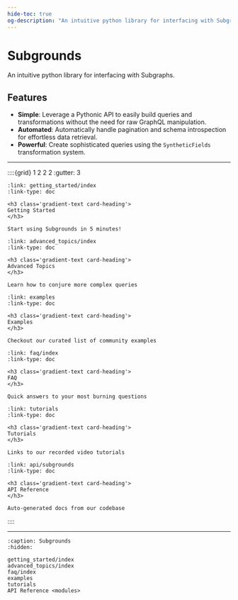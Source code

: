 ```yaml
---
hide-toc: true
og-description: "An intuitive python library for interfacing with Subgraphs"
---
```


# Subgrounds

An intuitive python library for interfacing with Subgraphs.

## Features
- **Simple**: Leverage a Pythonic API to easily build queries and transformations without the need for raw GraphQL manipulation.
- **Automated**: Automatically handle pagination and schema introspection for effortless data retrieval.
- **Powerful**: Create sophisticated queries using the `SyntheticFields` transformation system.

---

::::{grid} 1 2 2 2
:gutter: 3

```{grid-item-card}
:link: getting_started/index
:link-type: doc

<h3 class='gradient-text card-heading'>
Getting Started
</h3>

Start using Subgrounds in 5 minutes!
```

```{grid-item-card}
:link: advanced_topics/index
:link-type: doc

<h3 class='gradient-text card-heading'>
Advanced Topics
</h3>

Learn how to conjure more complex queries
```

```{grid-item-card}
:link: examples
:link-type: doc

<h3 class='gradient-text card-heading'>
Examples
</h3>

Checkout our curated list of community examples
```

```{grid-item-card}
:link: faq/index
:link-type: doc

<h3 class='gradient-text card-heading'>
FAQ
</h3>

Quick answers to your most burning questions
```

```{grid-item-card}
:link: tutorials
:link-type: doc

<h3 class='gradient-text card-heading'>
Tutorials
</h3>

Links to our recorded video tutorials
```

```{grid-item-card}
:link: api/subgrounds
:link-type: doc

<h3 class='gradient-text card-heading'>
API Reference
</h3>

Auto-generated docs from our codebase
```
::::

---


```{toctree}
:caption: Subgrounds
:hidden:

getting_started/index
advanced_topics/index
faq/index
examples
tutorials
API Reference <modules>
```

<!-- ```{toctree}
:caption: Development
:hidden:

contributing
``` -->

